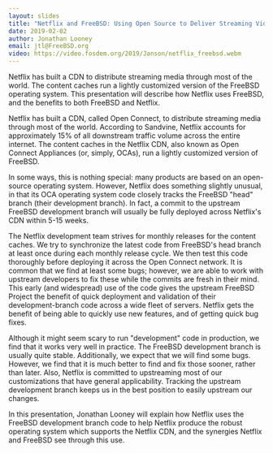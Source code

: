 ```yaml
---
layout: slides
title: "Netflix and FreeBSD: Using Open Source to Deliver Streaming Video"
date: 2019-02-02
author: Jonathan Looney
email: jtl@FreeBSD.org
video: https://video.fosdem.org/2019/Janson/netflix_freebsd.webm
---
```

Netflix has built a CDN to distribute streaming media through most of the world. The content caches run a lightly customized version of the FreeBSD operating system. This presentation will describe how Netflix uses FreeBSD, and the benefits to both FreeBSD and Netflix.

Netflix has built a CDN, called Open Connect, to distribute streaming media through most of the world. According to Sandvine, Netflix accounts for approximately 15% of all downstream traffic volume across the entire internet. The content caches in the Netflix CDN, also known as Open Connect Appliances (or, simply, OCAs), run a lightly customized version of FreeBSD.

In some ways, this is nothing special: many products are based on an open-source operating system. However, Netflix does something slightly unusual, in that its OCA operating system code closely tracks the FreeBSD "head" branch (their development branch). In fact, a commit to the upstream FreeBSD development branch will usually be fully deployed across Netflix's CDN within 5-15 weeks.

The Netflix development team strives for monthly releases for the content caches. We try to synchronize the latest code from FreeBSD's head branch at least once during each monthly release cycle. We then test this code thoroughly before deploying it across the Open Connect network. It is common that we find at least some bugs; however, we are able to work with upstream developers to fix these while the commits are fresh in their mind. This early (and widespread) use of the code gives the upstream FreeBSD Project the benefit of quick deployment and validation of their development-branch code across a wide fleet of servers. Netflix gets the benefit of being able to quickly use new features, and of getting quick bug fixes.

Although it might seem scary to run "development" code in production, we find that it works very well in practice. The FreeBSD development branch is usually quite stable. Additionally, we expect that we will find some bugs. However, we find that it is much better to find and fix those sooner, rather than later. Also, Netflix is committed to upstreaming most of our customizations that have general applicability. Tracking the upstream development branch keeps us in the best position to easily upstream our changes.

In this presentation, Jonathan Looney will explain how Netflix uses the FreeBSD development branch code to help Netflix produce the robust operating system which supports the Netflix CDN, and the synergies Netflix and FreeBSD see through this use.
